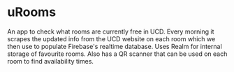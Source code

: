 # uRooms
An app to check what rooms are currently free in UCD. Every morning it scrapes the updated info from the UCD website on each room which we then use to populate Firebase's realtime database. Uses Realm for internal storage of favourite rooms. Also has a QR scanner that can be used on each room to find availability times.
